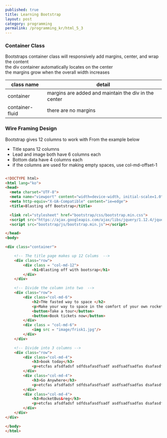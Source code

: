 ```yaml
---
published: true
title: Learning Bootstrap
layout: post
category: programming
permalink: /programming_kr/html_5_3
---
```


### Container Class

Bootstraps container class will responsively add margins, center, and wrap the content
<br> the div container automatically locates on the center
<br> the margins grow when the overall width increases

| class name |  detail   |
| -- | -- |
| container |  margins are added and maintain the div in the center |
| container-fluid | there are no margins |


### Wire Framing Design

Bootstrap gives 12 columns to work with
From the example below

- Title spans 12 columns
- Lead and image both have 6 columns each
- Bottom data have 4 columns each
- if the columns are used for making empty spaces, use col-md-offset-1

```html

<!DOCTYPE html>
<html lang="ko">
<head>
  <meta charset="UTF-8">
  <meta name="viewport" content="width=device-width, initial-scale=1.0">
  <meta http-equiv="X-UA-Compatible" content="ie=edge">
  <title>Blasting off Bootstrap</title>

  <link rel="stylesheet" href="bootstrap/css/bootstrap.min.css">
  <script src="https://ajax.googleapis.com/ajax/libs/jquery/1.12.4/jquery.min.js"></script>
  <script src="bootstrap/js/bootstrap.min.js"></script>

</head>
<body>

<div class="container">

    <!-- The title page makes up 12 Colums  -->
    <div class="row">
        <div class = "col-md-12">
            <h1>Blasting off with bootsrap</h1>
        </div>
    </div>

    <!-- Divide the column into two  -->
    <div class="row">
        <div class="col-md-6">
            <h2>THe fasted way to space </h2>
            <p>Make your way to space in the comfort of your own rocket, elevator or transporter</p>
            <button>Take a tour</button>
            <button>Book tickets now</button>
        </div>
        <div class = "col-md-6">
            <img src = "image/frisk1.jpg"/>
        </div>
    </div>

    <!-- Divide into 3 columns -->
    <div class="row">
        <div class="col-md-4">
            <h3>book today</h3>
            <p>etcfas afsdfadsf sdfdsafasdfsadf asdfsadfsadfas dsafasdfsd</p>
        </div>
        <div class="col-md-4">
            <h3>Go Anywhere</h3>
            <p>etcfas afsdfadsf sdfdsafasdfsadf asdfsadfsadfas dsafasdfsd</p>
        </div>
        <div class="col-md-4">
            <h3>RocketBus&reg</h3>
            <p>etcfas afsdfadsf sdfdsafasdfsadf asdfsadfsadfas dsafasdfsd</p>
        </div>
    </div>
</div>

</body>
</html>

```

